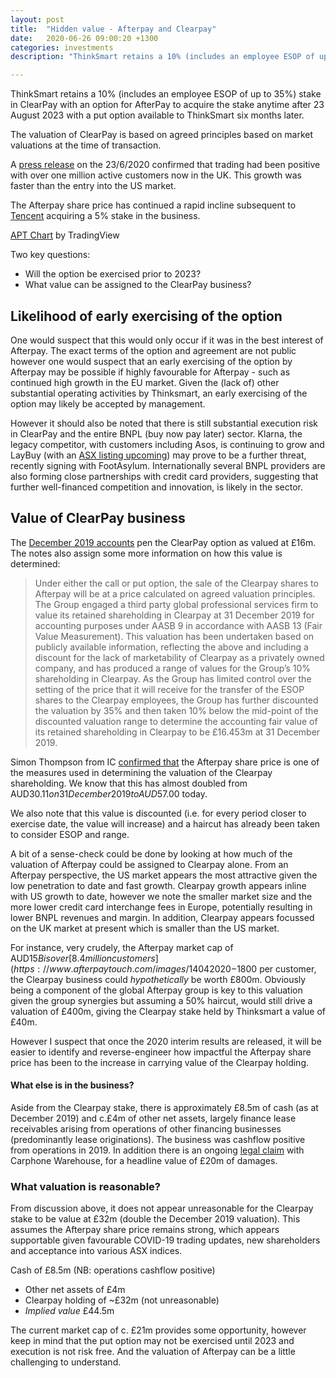 ```yaml
---
layout: post
title:  "Hidden value - Afterpay and Clearpay"
date:   2020-06-26 09:00:20 +1300
categories: investments
description: "ThinkSmart retains a 10% (includes an employee ESOP of up to 35%) stake in ClearPay with an option for AfterPay to acquire the stake"

---
```


ThinkSmart retains a 10% (includes an employee ESOP of up to 35%) stake in ClearPay with an option for AfterPay to acquire the stake anytime after 23 August 2023 with a put option available to ThinkSmart six months later.

The valuation of ClearPay is based on agreed principles based on market valuations at the time of transaction.

A [press release](https://www.afterpaytouch.com/images/23062020-Clearpay-reaches-1-million-active-customers-in-first-year.pdf) on the 23/6/2020 confirmed that trading had been positive with over one million active customers now in the UK. This growth was faster than the entry into the US market.

The Afterpay share price has continued a rapid incline subsequent to [Tencent](https://www.afr.com/companies/financial-services/chinese-giant-tencent-takes-300m-stake-in-afterpay-20200501-p54p63) acquiring a 5% stake in the business.

<!-- TradingView Widget BEGIN -->
<div class="tradingview-widget-container">
  <div id="tradingview_566b8"></div>
  <div class="tradingview-widget-copyright"><a href="https://www.tradingview.com/symbols/ASX-APT/" rel="noopener" target="_blank"><span class="blue-text">APT Chart</span></a> by TradingView</div>
  <script type="text/javascript" src="https://s3.tradingview.com/tv.js"></script>
  <script type="text/javascript">
  new TradingView.widget(
  {
  "autosize": true,
  "symbol": "ASX:APT",
  "interval": "W",
  "timezone": "Etc/UTC",
  "theme": "light",
  "style": "1",
  "locale": "en",
  "toolbar_bg": "#f1f3f6",
  "enable_publishing": false,
  "allow_symbol_change": true,
  "container_id": "tradingview_566b8"
}
  );
  </script>
</div>
<!-- TradingView Widget END -->


Two key questions:
- Will the option be exercised prior to 2023?
- What value can be assigned to the ClearPay business?


## Likelihood of early exercising of the option

One would suspect that this would only occur if it was in the best interest of Afterpay. The exact terms of the option and agreement are not public however one would suspect that an early exercising of the option by Afterpay may be possible if highly favourable for Afterpay - such as continued high growth in the EU market. Given the (lack of) other substantial operating activities by Thinksmart, an early exercising of the option may likely be accepted by management.

However it should also be noted that there is still substantial execution risk in ClearPay and the entire BNPL (buy now pay later) sector. Klarna, the legacy competitor, with customers including Asos, is continuing to grow and LayBuy (with an [ASX listing upcoming](https://www.afr.com/street-talk/kiwi-bnpl-upstart-in-200m-asx-listing-20200116-p53s4v)) may prove to be a further threat, recently signing with FootAsylum. Internationally several BNPL providers are also forming close partnerships with credit card providers, suggesting that further well-financed competition and innovation, is likely in the sector. 


## Value of ClearPay business

The [December 2019 accounts](https://www.thinksmartworld.com/wp-content/uploads/2020/03/TSL-31-December-2019-Interim-Accounts-20200303-SIGNED-FINAL.pdf) pen the ClearPay option as valued at £16m. The notes also assign some more information on how this value is determined:


>Under either the call or put option, the sale of the Clearpay shares to Afterpay will be at a price calculated on agreed valuation principles. The Group engaged a third party global professional services firm to value its retained shareholding in Clearpay at 31 December 2019 for accounting purposes under AASB 9 in accordance with AASB 13 (Fair Value Measurement). This valuation has been undertaken based on publicly available information, reflecting the above and including a discount for the lack of marketability of Clearpay as a privately owned company, and has produced a range of values for the Group’s 10% shareholding in Clearpay. As the Group has limited control over the setting of the price that it will receive for the transfer of the ESOP shares to the Clearpay employees, the Group has further discounted the valuation by 35% and then taken 10% below the mid-point of the discounted valuation range to determine the accounting fair value of its retained shareholding in Clearpay to be £16.453m at 31 December 2019.

Simon Thompson from IC [confirmed that](https://www.investorschronicle.co.uk/comment/2020/06/15/four-small-cap-situations-offering-outperformance/) the Afterpay share price is one of the measures used in determining the valuation of the Clearpay shareholding. We know that this has almost doubled from AUD$30.11 on 31 December 2019 to AUD$57.00 today.

We also note that this value is discounted (i.e. for every period closer to exercise date, the value will increase) and a haircut has already been taken to consider ESOP and range.

A bit of a sense-check could be done by looking at how much of the valuation of Afterpay could be assigned to Clearpay alone. From an Afterpay perspective, the US market appears the most attractive given the low penetration to date and fast growth. Clearpay growth appears inline with US growth to date, however we note the smaller market size and the more lower credit card interchange fees in Europe, potentially resulting in lower BNPL revenues and margin. In addition, Clearpay appears focussed on the UK market at present which is smaller than the US market.

For instance, very crudely, the Afterpay market cap of AUD$15B is over [8.4 million customers](https://www.afterpaytouch.com/images/14042020-%E2%80%93-Business-Update-and-response-to-COVID-19.pdf) (growing 100% p.a). Therefore assuming nominal value of c. AUD$1800 per customer, the Clearpay business could _hypothetically_ be worth £800m. Obviously being a component of the global Afterpay group is key to this valuation given the group synergies but assuming a 50% haircut, would still drive a valuation of £400m, giving the Clearpay stake held by Thinksmart a value of £40m.

However I suspect that once the 2020 interim results are released, it will be easier to identify and reverse-engineer how impactful the Afterpay share price has been to the increase in carrying value of the Clearpay holding.

#### What else is in the business?

Aside from the Clearpay stake, there is approximately £8.5m of cash (as at December 2019) and c.£4m of other net assets, largely finance lease receivables arising from operations of other financing businesses (predominantly lease originations). The business was cashflow positive from operations in 2019. In addition there is an ongoing [legal claim](https://www.morningstar.co.uk/uk/news/AN_1575020450279286600/thinksmart-shares-down-on-legal-proceedings-against-carphone-warehouse.aspx) with Carphone Warehouse, for a headline value of £20m of damages.


### What valuation is reasonable?

From discussion above, it does not appear unreasonable for the Clearpay stake to be value at £32m (double the December 2019 valuation). This assumes the Afterpay share price remains strong, which appears supportable given favourable COVID-19 trading updates, new shareholders and acceptance into various ASX indices.

Cash of £8.5m (NB: operations cashflow positive)
+ Other net assets of £4m
+ Clearpay holding of ~£32m (not unreasonable)
+ _Implied value_ £44.5m

The current market cap of c. £21m provides some opportunity, however keep in mind that the put option may not be exercised until 2023 and execution is not risk free. And the valuation of Afterpay can be a little challenging to understand.







